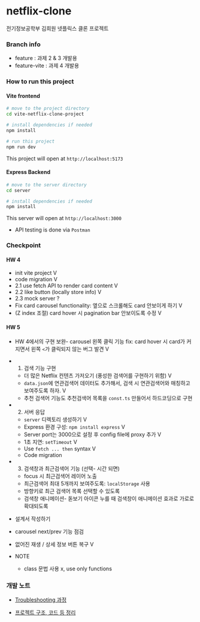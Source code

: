 # netflix-clone

전기정보공학부 김희원 넷플릭스 클론 프로젝트

### Branch info

- feature : 과제 2 & 3 개발용
- feature-vite : 과제 4 개발용

### How to run this project

#### Vite frontend

```bash
# move to the project directory
cd vite-netflix-clone-project

# install dependencies if needed
npm install

# run this project
npm run dev
```

This project will open at `http://localhost:5173`

#### Express Backend

```bash
# move to the server directory
cd server

# install dependencies if needed
npm install
```

This server will open at `http://localhost:3000`

- API testing is done via `Postman`

### Checkpoint

#### HW 4

- init vite project V
- code migration V
- 2.1 use fetch API to render card content V
- 2.2 like button (locally store info) V
- 2.3 mock server ?
- Fix card carousel functionality: 옆으로 스크롤해도 card 안보이게 하기 V
- (Z index 조절) card hover 시 pagination bar 안보이도록 수정 V

#### HW 5

- HW 4에서의 구현 보완- carousel 왼쪽 클릭 기능 fix: card hover 시 card가 커지면서 왼쪽 `<`가 클릭되지 않는 버그 발견 V

- 1. 검색 기능 구현

  - 더 많은 Netflix 컨텐츠 가저오기 (풍성한 검색어를 구현하기 위함) V
  - `data.json`에 연관검색어 데이터도 추가해서, 검색 시 연관검색어와 매칭하고 보여주도록 하자. V
  - 추천 검색어 기능도 추천검색어 목록을 `const.ts` 만들어서 하드코딩으로 구현

- 2. 서버 응답

  - `server` 디렉토리 생성하기 V
  - Express 환경 구성: `npm install express` V
  - Server port는 3000으로 설정 후 config file에 proxy 추가 V
  - 1초 지연: `setTimeout` V
  - Use `fetch ... then` syntax V
  - Code migration

- 3. 검색창과 최근검색어 기능 (선택- 시간 되면)

  - focus 시 최근검색어 레이어 노출
  - 최근검색어 최대 5개까지 보여주도록: `localStorage` 사용
  - 방향키로 최근 검색어 목록 선택할 수 있도록
  - 검색창 애니메이션- 돋보기 아이콘 누를 때 검색창이 애니메이션 효과로 가로로 확대되도록

- 설계서 작성하기

- carousel next/prev 기능 점검

- 없어진 재생 / 상세 정보 버튼 복구 V

- NOTE
  - class 문법 사용 x, use only functions

### 개발 노트

- [Troubleshooting 과정](./TROUBLESHOOTING_NOTES.md)

- [프로젝트 구조, 코드 등 정리](./CODE_NOTES.md)
